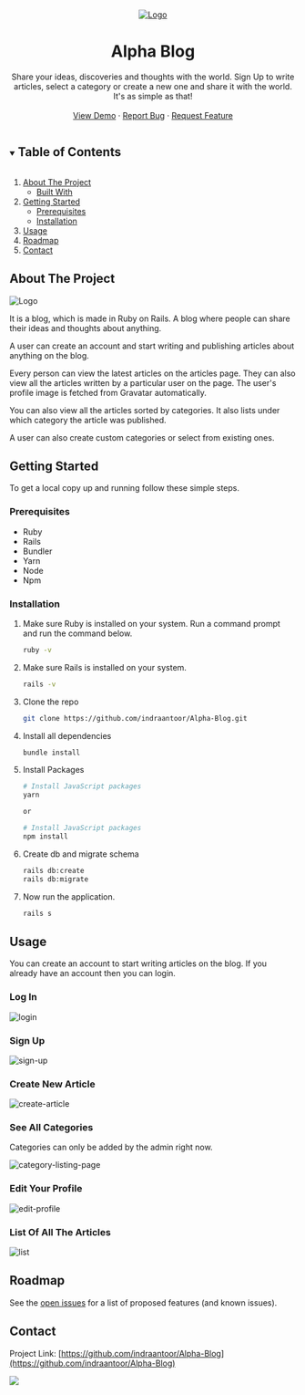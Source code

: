 <!-- PROJECT LOGO -->
<br />
<p align="center">
  <a href="https://github.com/indraantoor/Alpha-Blog">
    <img src="https://i.ibb.co/3zHnb5q/Capture1.png" alt="Logo">
  </a>

  <h1 align="center">Alpha Blog</h1>

  <p align="center">
  Share your ideas, discoveries and thoughts with the world. Sign Up to write articles, select a category or create a new one and share it with the world. It's as simple as that!
<br />
<br />
<a href="http://alpha-blog-indraan.herokuapp.com/">View Demo</a>
·
<a href="https://github.com/indraantoor/Alpha-Blog/issues">Report Bug</a>
·
<a href="https://github.com/indraantoor/Alpha-Blog/issues">Request Feature</a>

  </p>
</p>

<!-- TABLE OF CONTENTS -->
<details open="open">
  <summary><h2 style="display: inline-block">Table of Contents</h2></summary>
  <ol>
    <li>
      <a href="#about-the-project">About The Project</a>
      <ul>
        <li><a href="#built-with">Built With</a></li>
      </ul>
    </li>
    <li>
      <a href="#getting-started">Getting Started</a>
      <ul>
        <li><a href="#prerequisites">Prerequisites</a></li>
        <li><a href="#installation">Installation</a></li>
      </ul>
    </li>
    <li><a href="#usage">Usage</a></li>
    <li><a href="#roadmap">Roadmap</a></li>
    <li><a href="#contact">Contact</a></li>
  </ol>
</details>

<!-- ABOUT THE PROJECT -->

## About The Project

<img src="https://i.ibb.co/3zHnb5q/Capture1.png" alt="Logo">

It is a blog, which is made in Ruby on Rails. A blog where people can share their ideas and thoughts about anything.

A user can create an account and start writing and publishing articles about anything on the blog.

Every person can view the latest articles on the articles page. They can also view all the articles written by a particular user on the page. The user's profile image is fetched from Gravatar automatically.

You can also view all the articles sorted by categories. It also lists under which category the article was published.

A user can also create custom categories or select from existing ones.

<!-- GETTING STARTED -->

## Getting Started

To get a local copy up and running follow these simple steps.

### Prerequisites

- Ruby
- Rails
- Bundler
- Yarn
- Node
- Npm

### Installation

1. Make sure Ruby is installed on your system. Run a command prompt and run the command below.

   ```sh
   ruby -v
   ```

2. Make sure Rails is installed on your system.

   ```sh
   rails -v
   ```

3. Clone the repo

   ```sh
   git clone https://github.com/indraantoor/Alpha-Blog.git
   ```

4. Install all dependencies

   ```sh
   bundle install
   ```

5. Install Packages

   ```sh
   # Install JavaScript packages
   yarn

   or

   # Install JavaScript packages
   npm install
   ```

6. Create db and migrate schema

   ```sh
   rails db:create
   rails db:migrate
   ```

7. Now run the application.
   ```sh
   rails s
   ```

<!-- USAGE EXAMPLES -->

## Usage

You can create an account to start writing articles on the blog. If you already have an account then you can login.

### Log In

<img src="https://i.ibb.co/9HgmFqX/login.png" alt="login" border="0" />

<br />

### Sign Up

<img src="https://i.ibb.co/pLzjTQC/sign-up.png" alt="sign-up" border="0" />

### Create New Article

<img src="https://i.ibb.co/ZXzb9Ht/create-article.png" alt="create-article" border="0" />

### See All Categories

Categories can only be added by the admin right now.

<img src="https://i.ibb.co/BgmZK4q/category-listing-page.png" alt="category-listing-page" border="0" />

### Edit Your Profile

<img src="https://i.ibb.co/K5sM2qc/edit-profile.png" alt="edit-profile" border="0" />

### List Of All The Articles

<img src="https://i.ibb.co/cJQ5LVV/list.png" alt="list" border="0" />

<!-- ROADMAP -->

## Roadmap

See the [open issues](https://github.com/indraantoor/Alpha-Blog/issues) for a list of proposed features (and known issues).

## Contact

Project Link: [https://github.com/indraantoor/Alpha-Blog](https://github.com/indraantoor/Alpha-Blog)

<a href="https://in.linkedin.com/in/indraantoor"><img src="https://img.shields.io/badge/-LinkedIn-black.svg?style=for-the-badge&logo=linkedin&colorB=555" /></a>
